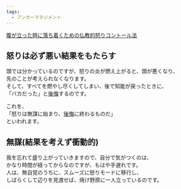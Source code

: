 ```yaml
---
tags:
  - アンガーマネジメント
---
```

[腹が立った時に落ち着くための仏教的怒りコントール法](https://true-buddhism.com/teachings/anger/)

## 怒りは必ず悪い結果をもたらす

頭では分かっているのですが、怒りの炎が燃え上がると、頭が悪くなり、  
先のことが考えられなくなります。  
そして、すべてを燃やし尽くしてしまい、後で知能が戻ったときに、  
「バカだった」と[後悔](https://true-buddhism.com/teachings/regret/)するのです。

これを、  
「怒りは無謀に始まり、[後悔](https://true-buddhism.com/teachings/regret/)に終わるものだ」  
といわれます。

## 無謀(結果を考えず衝動的)

我を忘れて盛り上がっていきますので、自分で気がつくのは、  
かなり時間が経ってからなのですが、もはや手遅れです。  
人は、無自覚のうちに、スムーズに怒りモードに移行し、  
しばらくして辺りを見渡せば、焼け野原に一人立っているのです。

